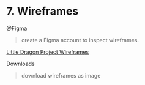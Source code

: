 # 7. Wireframes

@Figma

> create a Figma account to inspect wireframes.

[Little Dragon Project Wireframes](https://www.figma.com/file/yven9vN4MOyAvjtKZ0vrkN/LittleDragon-DEV?node-id=544%3A37920)

Downloads

> download wireframes as image

